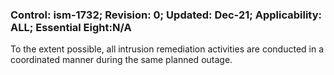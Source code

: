 ### Control: ism-1732; Revision: 0; Updated: Dec-21; Applicability: ALL; Essential Eight:N/A
<p>To the extent possible, all intrusion remediation activities are conducted in a coordinated manner during the same planned outage.</p>